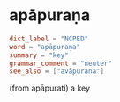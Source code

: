 # apāpuraṇa

``` toml
dict_label = "NCPED"
word = "apāpuraṇa"
summary = "key"
grammar_comment = "neuter"
see_also = ["avāpurana"]
```

(from apāpurati) a key

